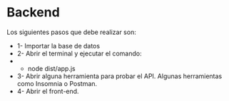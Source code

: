 # Backend
Los siguientes pasos que debe realizar son: 
- 1- Importar la base de datos 
- 2- Abrir el terminal y ejecutar el comando: 
- - node dist/app.js
- 3- Abrir alguna herramienta para probar el API. Algunas herramientas como Insomnia o Postman. 
- 4- Abrir el front-end. 
